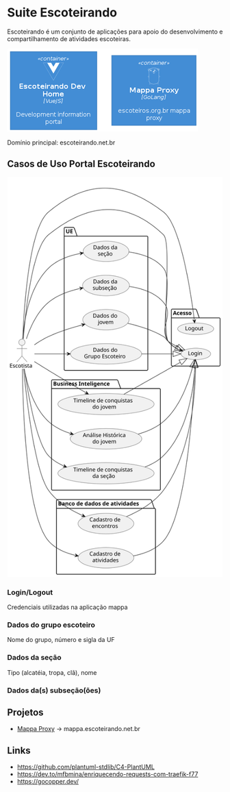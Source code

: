 # Suite Escoteirando

Escoteirando é um conjunto de aplicações para apoio do desenvolvimento e compartilhamento de atividades escoteiras.

![Architecture](Architecture.png)

Domínio principal: escoteirando.net.br

## Casos de Uso Portal Escoteirando

![UC](escoteirando_portal_uc.svg)


### Login/Logout

Credenciais utilizadas na aplicação mappa

### Dados do grupo escoteiro

Nome do grupo, número e sigla da UF

### Dados da seção

Tipo (alcatéia, tropa, clã), nome

### Dados da(s) subseção(ões)







## Projetos

* [Mappa Proxy](https://github.com/escoteirando/mappa-proxy) -> mappa.escoteirando.net.br

## Links

* https://github.com/plantuml-stdlib/C4-PlantUML
* https://dev.to/mfbmina/enriquecendo-requests-com-traefik-f77
* https://gocopper.dev/
